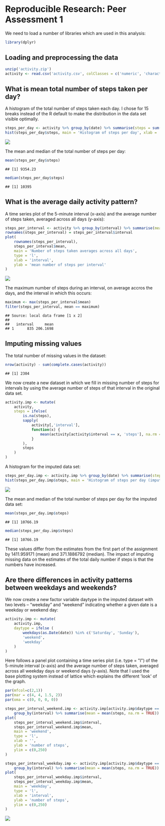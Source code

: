 # Reproducible Research: Peer Assessment 1

We need to load a number of libraries which are used in this analysis:

```r
library(dplyr)
```

## Loading and preprocessing the data


```r
unzip('activity.zip')
activity <- read.csv('activity.csv', colClasses = c('numeric', 'character', 'numeric'))
```

## What is mean total number of steps taken per day?

A histogram of the total number of steps taken each day. I chose for 15 breaks instead of the R default to make the distribution in the data set visible optimally.


```r
steps_per_day <- activity %>% group_by(date) %>% summarise(steps = sum(steps, na.rm = TRUE))
hist(steps_per_day$steps, main = 'Histogram of steps per day', xlab = 'Total steps per day', breaks = 15)
```

![](PA1_template_files/figure-html/unnamed-chunk-3-1.png) 

The mean and median of the total number of steps per day:


```r
mean(steps_per_day$steps)
```

```
## [1] 9354.23
```

```r
median(steps_per_day$steps)
```

```
## [1] 10395
```

## What is the average daily activity pattern?

A time series plot of the 5-minute interval (x-axis) and the average number of steps taken, averaged across all days (y-axis):


```r
steps_per_interval <- activity %>% group_by(interval) %>% summarise(mean = mean(steps, na.rm = TRUE))
rownames(steps_per_interval) = steps_per_interval$interval
plot(
    rownames(steps_per_interval),
    steps_per_interval$mean, 
    main = 'Number of steps taken averages across all days', 
    type = 'l', 
    xlab = 'interval', 
    ylab = 'mean number of steps per interval'
)
```

![](PA1_template_files/figure-html/unnamed-chunk-5-1.png) 

The maximum number of steps during an interval, on average accros the days, and the interval in which this occurs:


```r
maximum <- max(steps_per_interval$mean)
filter(steps_per_interval, mean == maximum)
```

```
## Source: local data frame [1 x 2]
## 
##   interval     mean
## 1      835 206.1698
```

## Imputing missing values

The total number of missing values in the dataset:


```r
nrow(activity) - sum(complete.cases(activity))
```

```
## [1] 2304
```

We now create a new dataset in which we fill in missing number of steps for intervals by using the average number of steps of that interval in the original data set.


```r
activity.imp <- mutate(
    activity,
    steps = ifelse(
        is.na(steps),
        sapply(
            activity[,'interval'],
            function(x) {
                mean(activity[activity$interval == x, 'steps'], na.rm = TRUE)
            }
        ),
        steps
    )
)
```

A histogram for the imputed data set:


```r
steps_per_day.imp <- activity.imp %>% group_by(date) %>% summarise(steps = sum(steps))
hist(steps_per_day.imp$steps, main = 'Histogram of steps per day (imputed data set)', xlab = 'Total steps per day', breaks = 15)
```

![](PA1_template_files/figure-html/unnamed-chunk-9-1.png) 

The mean and median of the total number of steps per day for the imputed data set:


```r
mean(steps_per_day.imp$steps)
```

```
## [1] 10766.19
```

```r
median(steps_per_day.imp$steps)
```

```
## [1] 10766.19
```

These values differ from the estimates from the first part of the assignment by 1411.959171 (mean) and 371.1886792 (median). The impact of imputing missing data on the estimates of the total daily number if steps is that the numbers have increased.

## Are there differences in activity patterns between weekdays and weekends?

We now create a new factor variable daytype in the imputed dataset with two levels – “weekday” and “weekend” indicating whether a given date is a weekday or weekend day:


```r
activity.imp <- mutate(
    activity.imp,
    daytype = ifelse (
        weekdays(as.Date(date)) %in% c('Saturday', 'Sunday'),
        'weekend',
        'weekday'
    )
)
```

Here follows a panel plot containing a time series plot (i.e. type = "l") of the 5-minute interval (x-axis) and the average number of steps taken, averaged across all weekday days or weekend days (y-axis). Note that I used the base plotting system instead of lattice which explains the different 'look' of the graph.


```r
par(mfcol=c(2,1))
par(mar = c(4, 4, 1.5, 2))
par(oma = c(0, 0, 0, 0))

steps_per_interval_weekend.imp <- activity.imp[activity.imp$daytype == 'weekend',] %>%
    group_by(interval) %>% summarise(mean = mean(steps, na.rm = TRUE))
plot(
    steps_per_interval_weekend.imp$interval, 
    steps_per_interval_weekend.imp$mean, 
    main = 'weekend', 
    type = 'l', 
    xlab = '', 
    ylab = 'number of steps',
    ylim = c(0,250)
)

steps_per_interval_weekday.imp <- activity.imp[activity.imp$daytype == 'weekday',] %>%
    group_by(interval) %>% summarise(mean = mean(steps, na.rm = TRUE))
plot(
    steps_per_interval_weekday.imp$interval,
    steps_per_interval_weekday.imp$mean, 
    main = 'weekday',
    type = 'l', 
    xlab = 'interval', 
    ylab = 'number of steps',
    ylim = c(0,250)
)
```

![](PA1_template_files/figure-html/unnamed-chunk-12-1.png) 
